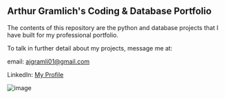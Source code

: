 ## Arthur Gramlich's Coding & Database Portfolio
The contents of this repository are the python and database projects that I have built for my professional portfolio. 

To talk in further detail about my projects, message me at: 

email: ajgramli01@gmail.com

LinkedIn: [My Profile](https://www.linkedin.com/in/arthurgramlich/)

![image](https://github.com/user-attachments/assets/536e2836-c05b-4d02-956c-4ebd2e5e8c83)

